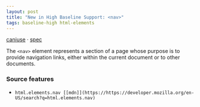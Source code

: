 ```yaml
---
layout: post
title: "New in High Baseline Support: <nav>"
tags: baseline-high html-elements
---
```


[caniuse](https://caniuse.com/?search=nav) · [spec](https://html.spec.whatwg.org/multipage/sections.html#the-nav-element)

The `<nav>` element represents a section of a page whose purpose is to provide navigation links, either within the current document or to other documents.

### Source features

- ``html.elements.nav [[mdn]](https://https://developer.mozilla.org/en-US/search?q=html.elements.nav)``
